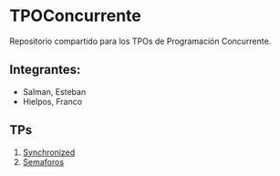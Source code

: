 # TPOConcurrente

Repositorio compartido para los TPOs de Programación Concurrente.

## Integrantes:

- Salman, Esteban
- Hielpos, Franco

## TPs

1. [Synchronized](sync)
2. [Semaforos](semaforos)